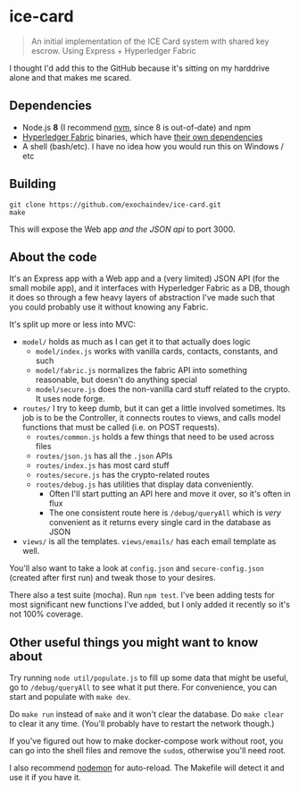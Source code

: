 # ice-card

> An initial implementation of the ICE Card system with shared key escrow. Using
Express + Hyperledger Fabric

I thought I'd add this to the GitHub because it's sitting on my harddrive alone
and that makes me scared.

## Dependencies

 - Node.js **8** (I recommend [nvm](https://github.com/creationix/nvm), since 8
   is out-of-date) and npm
 - [Hyperledger Fabric](https://hyperledger-fabric.readthedocs.io/en/release-1.1/samples.html#binaries)
   binaries, which have
   [their own dependencies](https://hyperledger-fabric.readthedocs.io/en/release-1.1/prereqs.html)
 - A shell (bash/etc). I have no idea how you would run this on Windows / etc

## Building

    git clone https://github.com/exochaindev/ice-card.git
    make

This will expose the Web app *and the JSON api* to port 3000.

## About the code

It's an Express app with a Web app and a (very limited) JSON API (for the small
mobile app), and it interfaces with Hyperledger Fabric as a DB, though it does
so through a few heavy layers of abstraction I've made such that you could
probably use it without knowing any Fabric.

It's split up more or less into MVC:

 - `model/` holds as much as I can get it to that actually does logic
   - `model/index.js` works with vanilla cards, contacts, constants, and such
   - `model/fabric.js` normalizes the fabric API into something reasonable, but
     doesn't do anything special
   - `model/secure.js` does the non-vanilla card stuff related to the crypto. It
     uses node forge.
 - `routes/` I try to keep dumb, but it can get a little involved sometimes.
   Its job is to be the Controller, it connects routes to views, and calls model
   functions that must be called (i.e. on POST requests).
    - `routes/common.js` holds a few things that need to be used across files
    - `routes/json.js` has all the `.json` APIs
    - `routes/index.js` has most card stuff
    - `routes/secure.js` has the crypto-related routes
    - `routes/debug.js` has utilities that display data conveniently.
       - Often I'll start putting an API here and move it over, so it's often in flux
       - The one consistent route here is `/debug/queryAll` which is *very*
         convenient as it returns every single card in the database as JSON
 - `views/` is all the templates. `views/emails/` has each email template as
   well.

You'll also want to take a look at `config.json` and `secure-config.json`
(created after first run) and tweak those to your desires.

There also a test suite (mocha). Run `npm test`. I've been adding tests for most
significant new functions I've added, but I only added it recently so it's not
100% coverage.

## Other useful things you might want to know about

Try running `node util/populate.js` to fill up some data that might be
useful, go to `/debug/queryAll` to see what it put there. For convenience, you
can start and populate with `make dev`.

Do `make run` instead of `make` and it won't clear the database. Do `make clear`
to clear it any time. (You'll probably have to restart the network though.)

If you've figured out how to make docker-compose work without root, you can go
into the shell files and remove the `sudo`s, otherwise you'll need root.

I also recommend [nodemon](https://github.com/remy/nodemon) for auto-reload.
The Makefile will detect it and use it if you have it.


